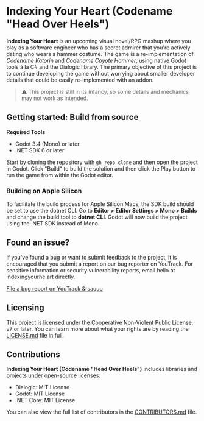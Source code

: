 # Indexing Your Heart (Codename "Head Over Heels")

**Indexing Your Heart** is an upcoming visual novel/RPG mashup where you play as a software
engineer who has a secret admirer that you're actively dating who wears a hammer costume. The game
is a re-implementation of _Codename Katorin_ and _Codename Coyote Hammer_, using native Godot tools
à la C# and the Dialogic library. The primary objective of this project is to continue developing
the game without worrying about smaller developer details that could be easily re-implemented with
an addon.

> :warning: This project is still in its infancy, so some details and mechanics may not work as
> intended.

## Getting started: Build from source

**Required Tools**

- Godot 3.4 (Mono) or later
- .NET SDK 6 or later

Start by cloning the repository with `gh repo clone` and then open the project in Godot. Click
"Build" to build the solution and then click the Play button to run the game from within the Godot
editor.

### Building on Apple Silicon

To facilitate the build process for Apple Silicon Macs, the SDK build should be set to use the
dotnet CLI. Go to **Editor > Editor Settings > Mono > Builds** and change the build tool to
**dotnet CLI**. Godot will now build the project using the .NET SDK instead of Mono.

## Found an issue?

If you've found a bug or want to submit feedback to the project, it is encouraged that you submit a
report on our bug reporter on YouTrack. For sensitive information or security vulnerability reports,
email hello at indexingyourhe.art directly.

[File a bug report on YouTrack &rsaquo][youtrack]

## Licensing

This project is licensed under the Cooperative Non-Violent Public License, v7 or later. You can
learn more about what your rights are by reading the [LICENSE.md](./LICENSE.md) file in full.

## Contributions

**Indexing Your Heart (Codename "Head Over Heels")** includes libraries and projects under
open-source licenses:

- Dialogic: MIT License
- Godot: MIT License
- .NET Core: MIT License

You can also view the full list of contributors in the [CONTRIBUTORS.md](./CONTRIBUTORS.md) file.

[youtrack]: https://youtrack.marquiskurt.net/youtrack/projects/a26473ae-6133-4a9a-98bb-e230ba982f25

